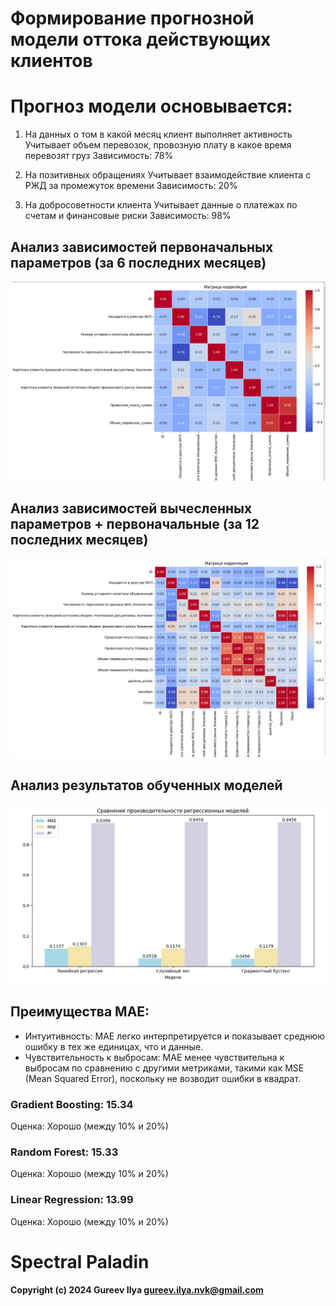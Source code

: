 # Формирование прогнозной модели оттока действующих клиентов

# Прогноз модели основывается:
1) На данных о том в какой месяц клиент выполняет активность 
Учитывает объем перевозок, провозную плату в какое время перевозят груз
Зависимость: 78%

2) На позитивных обращениях
Учитывает взаимодействие клиента с РЖД за промежуток времени
Зависимость: 20%

3) На добросоветности клиента
Учитывает данные о платежах по счетам и финансовые риски
Зависимость: 98%

## Анализ зависимостей первоначальных параметров (за 6 последних месяцев)
![Models](https://github.com/Ghost-Name/Hackathon_PVD/blob/PNG/PNG/analysis_V1.png)

## Анализ зависимостей вычесленных параметров + первоначальные (за 12 последних месяцев)
![Models](https://github.com/Ghost-Name/Hackathon_PVD/blob/PNG/PNG/analysis_V2.png)

## Анализ результатов обученных моделей
![Models](https://github.com/Ghost-Name/Hackathon_PVD/blob/PNG/PNG/models.png)

## Преимущества MAE:
* Интуитивность: MAE легко интерпретируется и показывает среднюю ошибку в тех же единицах, что и данные.
* Чувствительность к выбросам: MAE менее чувствительна к выбросам по сравнению с другими метриками, такими  как MSE (Mean Squared Error), поскольку не возводит ошибки в квадрат.

### Gradient Boosting: 15.34

  Оценка: Хорошо (между 10% и 20%)
### Random Forest: 15.33

  Оценка: Хорошо (между 10% и 20%)
### Linear Regression: 13.99

Оценка: Хорошо (между 10% и 20%)

# **Spectral Paladin**

 **Copyright (c) 2024 Gureev Ilya gureev.ilya.nvk@gmail.com**

